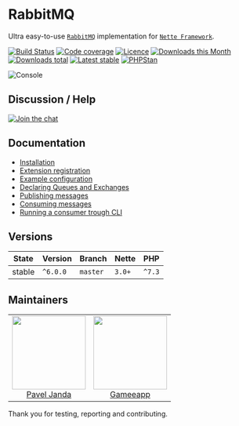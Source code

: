 # RabbitMQ

Ultra easy-to-use [`RabbitMQ`](https://www.rabbitmq.com/) implementation for [`Nette Framework`](https://github.com/nette/).

[![Build Status](https://img.shields.io/travis/contributte/rabbitmq.svg?style=flat-square)](https://travis-ci.org/contributte/rabbitmq)
[![Code coverage](https://img.shields.io/coveralls/contributte/rabbitmq.svg?style=flat-square)](https://coveralls.io/r/contributte/rabbitmq)
[![Licence](https://img.shields.io/packagist/l/contributte/rabbitmq.svg?style=flat-square)](https://packagist.org/packages/contributte/rabbitmq)
[![Downloads this Month](https://img.shields.io/packagist/dm/contributte/rabbitmq.svg?style=flat-square)](https://packagist.org/packages/contributte/rabbitmq)
[![Downloads total](https://img.shields.io/packagist/dt/contributte/rabbitmq.svg?style=flat-square)](https://packagist.org/packages/contributte/rabbitmq)
[![Latest stable](https://img.shields.io/packagist/v/contributte/rabbitmq.svg?style=flat-square)](https://packagist.org/packages/contributte/rabbitmq)
[![PHPStan](https://img.shields.io/badge/PHPStan-enabled-brightgreen.svg?style=flat-square)](https://github.com/phpstan/phpstan)

![](https://github.com/contributte/rabbitmq/blob/master/.docs/assets/console.png "Console")

## Discussion / Help

[![Join the chat](https://img.shields.io/gitter/room/contributte/contributte.svg?style=flat-square)](http://bit.ly/ctteg)

## Documentation

- [Installation](.docs/README.md#installation)
- [Extension registration](.docs/README.md#extension-registration)
- [Example configuration](.docs/README.md#example-configuration)
- [Declaring Queues and Exchanges](.docs/README.md#declaring-queues-and-exchanges)
- [Publishing messages](.docs/README.md#publishing-messages)
- [Consuming messages](.docs/README.md#consuming-messages)
- [Running a consumer trough CLI](.docs/README.md#running-a-consumer-trough-cli)

## Versions

| State  | Version      | Branch   | Nette  | PHP     |
|--------|--------------|----------|--------|---------|
| stable | `^6.0.0`     | `master` | `3.0+` | `^7.3`  |

## Maintainers

<table>
  <tbody>
    <tr>
      <td align="center">
        <a href="https://github.com/paveljanda">
            <img width="150" height="150" src="https://avatars0.githubusercontent.com/u/1488874?s=150&v=4">
        </a>
        </br>
        <a href="https://github.com/paveljanda">Pavel Janda</a>
      </td>
      <td align="center">
        <a href="https://github.com/gameeapp">
            <img width="150" height="150" src="https://avatars3.githubusercontent.com/u/13903740?s=150&v=4">
        </a>
        </br>
        <a href="https://github.com/gameeapp">Gameeapp</a>
      </td>
    </tr>
  </tbody>
</table>

Thank you for testing, reporting and contributing.
